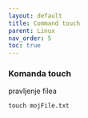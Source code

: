 ```yaml
---
layout: default
title: Command touch
parent: Linux
nav_order: 5
toc: true
---
```



### Komanda **touch**

pravljenje filea

```
touch mojFile.txt
```
